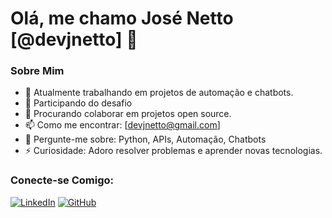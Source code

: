 # Olá, me chamo José Netto [@devjnetto] 👋

### Sobre Mim
- 🔭 Atualmente trabalhando em projetos de automação e chatbots.
- 🌱 Participando do desafio
- 👯 Procurando colaborar em projetos open source.
- 📫 Como me encontrar: [devjnetto@gmail.com]
- 💬 Pergunte-me sobre: Python, APIs, Automação, Chatbots
- ⚡ Curiosidade: Adoro resolver problemas e aprender novas tecnologias.

### Conecte-se Comigo:
[![LinkedIn](https://img.shields.io/badge/-LinkedIn-blue?style=flat-square&logo=Linkedin&logoColor=white&link=https://www.linkedin.com/in/seu_perfil/)](https://www.linkedin.com/in/seu_perfil/)
[![GitHub](https://img.shields.io/badge/-GitHub-black?style=flat-square&logo=github&link=https://github.com/devjnetto/)](https://github.com/devjnetto/)
